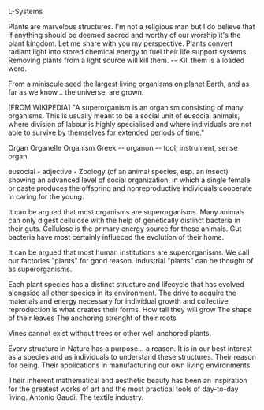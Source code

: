 L-Systems

Plants are marvelous structures.
I'm not a religious man but I do believe that if anything should be deemed sacred and worthy of our worship it's the plant kingdom.
Let me share with you my perspective.
Plants convert radiant light into stored chemical energy to fuel their life support systems.
Removing plants from a light source will kill them.
	-- Kill them is a loaded word.
	
From a miniscule seed the largest living organisms on planet Earth, and as far as we know... the universe, are grown.

[FROM WIKIPEDIA] 
	"A superorganism is an organism consisting of many organisms. 
	This is usually meant to be a social unit of eusocial animals, 
		where division of labour is highly specialised and where individuals are not able to survive by themselves for extended periods of time.\"
	
Organ
Organelle
Organism
Greek -- organon -- tool, instrument, sense organ

eusocial - adjective - Zoology
	(of an animal species, esp. an insect) showing an advanced level of social organization, in which a single female or caste produces the offspring and nonreproductive individuals cooperate in caring for the young.

It can be argued that most organisms are superorganisms.
Many animals can only digest cellulose with the help of genetically distinct bacteria in their guts.
Cellulose is the primary energy source for these animals.
Gut bacteria have most certainly influeced the evolution of their home.

It can be argued that most human institutions are superorganisms.
We call our factories "plants" for good reason.
Industrial "plants" can be thought of as superorganisms.

Each plant species has a distinct structure and lifecycle that has evolved alongside all other species in its environment.
The drive to acquire the materials and energy necessary for individual growth and collective reproduction is what creates their forms.
	How tall they will grow
	The shape of their leaves
	The anchoring strenght of their roots

Vines cannot exist without trees or other well anchored plants.
	
Every structure in Nature has a purpose... a reason.
It is in our best interest as a species and as individuals to understand these structures.
	Their reason for being.
	Their applications in manufacturing our own living environments.
	
Their inherent mathematical and aesthetic beauty has been an inspiration for the greatest works of art and the most practical tools of day-to-day living.
	Antonio Gaudi.
	The textile industry.